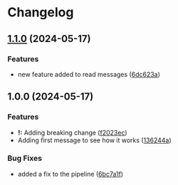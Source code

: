 # Changelog

## [1.1.0](https://github.com/haroldelopez/pruebas/compare/v1.0.0...v1.1.0) (2024-05-17)


### Features

* new feature added to read messages ([6dc623a](https://github.com/haroldelopez/pruebas/commit/6dc623a73f0000dec5e495ba81fedeb2cce92c26))

## 1.0.0 (2024-05-17)


### Features

* **!:** Adding breaking change ([f2023ec](https://github.com/haroldelopez/pruebas/commit/f2023ec0efe837737f3e4070be576078c0ca3dda))
* Adding first message to see how it works ([136244a](https://github.com/haroldelopez/pruebas/commit/136244a5ab7ebab16a065d9351e18378646b383c))


### Bug Fixes

* added a fix to the pipeline ([6bc7a1f](https://github.com/haroldelopez/pruebas/commit/6bc7a1f6dc074ebe9887de7c7e5b988d90d71ce6))
